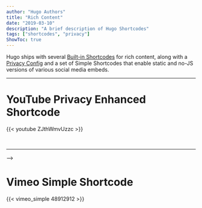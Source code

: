 ```yaml
---
author: "Hugo Authors"
title: "Rich Content"
date: "2019-03-10"
description: "A brief description of Hugo Shortcodes"
tags: ["shortcodes", "privacy"]
ShowToc: true
---
```


Hugo ships with several [Built-in Shortcodes](https://gohugo.io/content-management/shortcodes/#use-hugos-built-in-shortcodes) for rich content, along with a [Privacy Config](https://gohugo.io/about/hugo-and-gdpr/) and a set of Simple Shortcodes that enable static and no-JS versions of various social media embeds.
<!--more-->

---

# YouTube Privacy Enhanced Shortcode

{{< youtube ZJthWmvUzzc >}}

<br>

---

<!--# Twitter Simple Shortcode

{{< twitter_simple 1085870671291310081 >}}

<br>

---
<!-- Hugo doesn't like this. -->
-->
# Vimeo Simple Shortcode

{{< vimeo_simple 48912912 >}}

